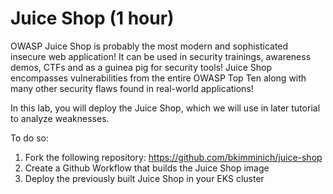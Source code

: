 # Juice Shop (1 hour)

OWASP Juice Shop is probably the most modern and sophisticated insecure web application! It can be used in security trainings, awareness demos, CTFs and as a guinea pig for security tools! Juice Shop encompasses vulnerabilities from the entire OWASP Top Ten along with many other security flaws found in real-world applications!

In this lab, you will deploy the Juice Shop, which we will use in later tutorial to analyze weaknesses.

To do so:

1. Fork the following repository: https://github.com/bkimminich/juice-shop
1. Create a Github Workflow that builds the Juice Shop image
1. Deploy the previously built Juice Shop in your EKS cluster
